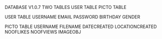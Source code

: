 DATABASE V1.0.7
TWO TABLES
USER TABLE
PICTO TABLE

USER TABLE
USERNAME
EMAIIL
PASSWORD
BIRTHDAY
GENDER

PICTO TABLE
USERNAME
FILENAME
DATECREATED
LOCATIONCREATED
NOOFLIKES
NOOFVIEWS
IMAGEOBJ


